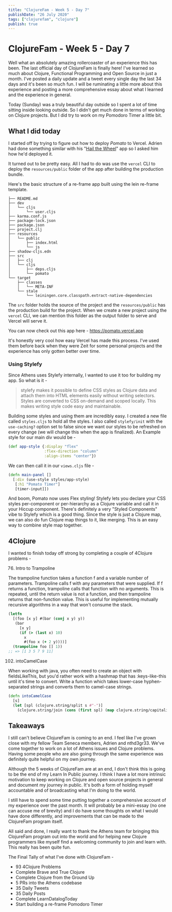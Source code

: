 ```yaml
---
title: "ClojureFam - Week 5 - Day 7"
publishDate: "26 July 2020"
tags: ["clojurefam", "clojure"]
publish: true
---
```


# ClojureFam - Week 5 - Day 7

Well what an absolutely amazing rollercoaster of an experience this has been. The last official day of ClojureFam is finally here! I've learned so much about Clojure, Functional Programming and Open Source in just a month. I've posted a daily update and a tweet every single day the last 34 days and it's been so much fun. I will be ruminating a little more about this experience and posting a more comprehensive essay about what I learned and the experience in general.

Today (Sunday) was a truly beautiful day outside so I spent a lot of time sitting inside looking outside. So I didn't get much done in terms of working on Clojure projects. But I did try to work on my Pomodoro Timer a little bit.

## What I did today

I started off by trying to figure out how to deploy _Pomato_ to Vercel. Adrien had done something similar with his "[Hail the Wheel](https://hail-the-wheel.alaq.vercel.app)" app so I asked him how he'd deployed it.

It turned out to be pretty easy. All I had to do was use the `vercel` CLI to deploy the `resources/public` folder of the app after building the production bundle.

Here's the basic structure of a re-frame app built using the lein re-frame template.

```text
├── README.md
├── dev
│   └── cljs
│       └── user.cljs
├── karma.conf.js
├── package-lock.json
├── package.json
├── project.clj
├── resources
│   └── public
│       ├── index.html
│       └── js
├── shadow-cljs.edn
├── src
│   ├── clj
│   └── cljs
│       ├── deps.cljs
│       └── pomato
└── target
    ├── classes
    │   └── META-INF
    └── stale
        └── leiningen.core.classpath.extract-native-dependencies
```

The `src` folder holds the source of the project and the `resources/public` has the production build for the project.
When we create a new project using the `vercel` CLI, we can mention this folder as the output folder to serve and Vercel will serve it.

You can now check out this app here - https://pomato.vercel.app

It's honestly very cool how easy Vercel has made this process. I've used them before back when they were Zeit for some personal projects and the experience has only gotten better over time.

### Using Stylefy

Since Athens uses Stylefy internally, I wanted to use it too for building my app. So what is it -

> stylefy makes it possible to define CSS styles as Clojure data and attach them into HTML elements easily without writing selectors. Styles are converted to CSS on-demand and scoped locally. This makes writing style code easy and maintainable.

Building some styles and using them are incredibly easy. I created a new file called `styles.cljs` to hold all the styles. I also called `stylefy/init` with the `use-caching?` option set to false since we want our styles to be refreshed on every change (we will change this when the app is finalized).
An Example style for our main div would be -

```clojure
(def app-style {:display "flex"
                :flex-direction "column"
                :align-items "center"})
```

We can then call it in our `views.cljs` file -

```clojure
(defn main-panel []
  [:div (use-style styles/app-style)
   [:h1 "Pomato Timer"]
   [timer-input]])
```

And boom, Pomato now uses Flex styling! Stylefy lets you declare your CSS styles per-component or per-hierarchy as a Clojure variable and call it in your Hiccup component. There's definitely a very "Styled Components" vibe to Stylefy which is a good thing. Since the style is just a Clojure map, we can also do fun Clojure map things to it, like merging. This is an easy way to combine style map together.

## 4Clojure

I wanted to finish today off strong by completing a couple of 4Clojure problems -

76. Intro to Trampoline

The trampoline function takes a function f and a variable number of parameters. Trampoline calls f with any parameters that were supplied. If f returns a function, trampoline calls that function with no arguments. This is repeated, until the return value is not a function, and then trampoline returns that non-function value. This is useful for implementing mutually recursive algorithms in a way that won't consume the stack.

```clojure
(letfn
  [(foo [x y] #(bar (conj x y) y))
   (bar
     [x y]
     (if (> (last x) 10)
       x
       #(foo x (+ 2 y))))]
  (trampoline foo [] 1))
;; => [1 3 5 7 9 11]
```

102. intoCamelCase

When working with java, you often need to create an object with fieldsLikeThis, but you'd rather work with a hashmap that has :keys-like-this until it's time to convert. Write a function which takes lower-case hyphen-separated strings and converts them to camel-case strings.

```clojure
(defn intoCamelCase
  [s]
  (let [spl (clojure.string/split s #"-")]
    (clojure.string/join (cons (first spl) (map clojure.string/capitalize (rest spl))))))
```

## Takeaways

I still can't believe ClojureFam is coming to an end. I feel like I've grown close with my fellow Team Seneca members, Adrien and nthd3gr33. We've come together to work on a lot of Athens issues and Clojure problems. Having some people who are also going through the same experience was definitely quite helpful on my own journey.

Although the 5 weeks of ClojureFam are at an end, I don't think this is going to be the end of my Learn In Public journey. I think I have a lot more intrinsic motivation to keep working on Clojure and open source projects in general and document my journey in public. It's both a form of holding myself accountable and of broadcasting what I'm doing to the world.

I still have to spend some time putting together a comprehensive account of my experience over the past month. It will probably be a mini-essay (no one can accuse me of brevity) and I do have some thoughts on what I would have done differently, and improvements that can be made to the ClojureFam program itself.

All said and done, I really want to thank the Athens team for bringing this ClojureFam program out into the world and for helping new Clojure programmers like myself find a welcoming community to join and learn with. This really has been quite fun.

The Final Tally of what I've done with ClojureFam -

- 93 4Clojure Problems
- Complete Brave and True Clojure
- Complete Clojure from the Ground Up
- 5 PRs into the Athens codebase
- 35 Daily Tweets
- 35 Daily Posts
- Complete LearnDatalogToday
- Start building a re-frame Pomodoro Timer
